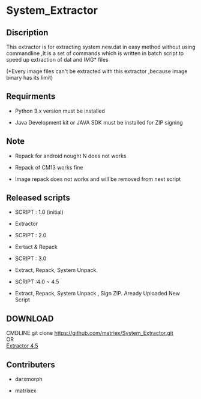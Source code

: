 # System_Extractor

## Discription

This extractor is for extracting system.new.dat in easy method without using commandline ,It is a set of commands which is written in batch script to speed up extraction of dat and IMG* files


(*Every image files can't be extracted with this extractor ,because image binary has its limit)


## Requirments

 * Python 3.x version must be installed 

 * Java Development kit or JAVA SDK must be installed for ZIP signing


## Note

 * Repack for android nought N does not works
 
 * Repack of CM13 works fine 
  
 * Image repack does not works and will be removed from next script 

## Released scripts

* SCRIPT : 1.0 (initial)

 - Extractor
 
* SCRIPT : 2.0

 - Exrtact & Repack
 
* SCRIPT : 3.0

 - Extract, Repack, System Unpack.
 
* SCRIPT :4.0 ~ 4.5

 - Extract, Repack, System Unpack , Sign ZIP. 
   Aready Uploaded New Script 
 
 
## DOWNLOAD

 CMDLINE git clone https://github.com/matriex/System_Extractor.git    
                OR             
 [Extractor 4.5](https://codeload.github.com/matriex/System_Extractor/zip/master)
 
## Contributers
 
- darxmorph
 
- matrixex
 
